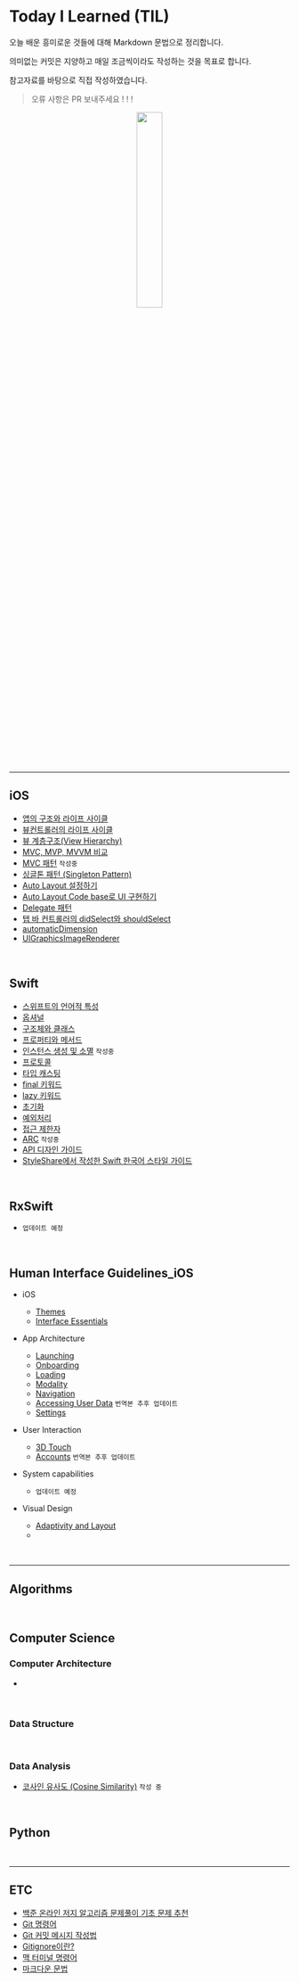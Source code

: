 # Today I Learned (TIL)

오늘 배운 흥미로운 것들에 대해 Markdown 문법으로 정리합니다. 

의미없는 커밋은 지양하고 매일 조금씩이라도 작성하는 것을 목표로 합니다.

참고자료를 바탕으로 직접 작성하였습니다.

> 오류 사항은 PR 보내주세요 ! ! !

<p align="center"><img src= "https://img1.daumcdn.net/thumb/R1280x0.fjpg/?fname=http://t1.daumcdn.net/brunch/service/user/703K/image/Qqqhpwp4N49IKrbf2F0Lrp0l6L4.jpg" width="30%" ></p>

---

## iOS
  - [앱의 구조와 라이프 사이클](./iOS/AppStructure,%20AppLifeCycle.md)
  - [뷰컨트롤러의 라이프 사이클](./iOS/ViewController%20Life%20Cycle.md)
  - [뷰 계층구조(View Hierarchy)](./iOS/ViewHierarchy.md)
  - [MVC, MVP, MVVM 비교](./iOS/MVC,%20MVP,%20MVVM.md)
  - [MVC 패턴](./iOS/MVC.md) `작성중`
  - [싱글톤 패턴 (Singleton Pattern)](./iOS/SingletonPattern.md)
  - [Auto Layout 설정하기](./iOS/Auto%20Layout.md)
  - [Auto Layout Code base로 UI 구현하기](./iOS/Auto%20Layout-Code%20base%20UI.md)
  - [Delegate 패턴](./iOS/Delegate%20Pattern.md)
  - [탭 바 컨트롤러의 didSelect와 shouldSelect ](./iOS/tabBarController.md)
  - [automaticDimension](./iOS/automaticDimension.md)
  - [UIGraphicsImageRenderer](./iOS/UIGraphicsImageRenderer.md)


<br>

## Swift
  - [스위프트의 언어적 특성](./Swift/About%20Swift.md)
  - [옵셔널](./Swift/Optionals.md)
  - [구조체와 클래스](./Swift/Struct,%20Class.md)
  - [프로퍼티와 메서드](./Swift/Property.md)
  - [인스턴스 생성 및 소멸](./Swift/Instance.md) `작성중`
  - [프로토콜](./Swift/Protocol.md)
  - [타입 캐스팅](./iOS/TypeCasting.md)
  - [final 키워드](./Swift/final.md)
  - [lazy 키워드](./Swift/lazy.md)
  - [초기화](./Swift/init.md)
  - [예외처리](./Swift/exception.md)
  - [접근 제한자](./Swift/AccessControl.md)
  - [ARC](./Swift/ARC.md) `작성중`
  - [API 디자인 가이드](./Swift/API%20Design%20Guidelines.md)
  - [StyleShare에서 작성한 Swift 한국어 스타일 가이드](./Swift/Swift%20Style%20Guide%20by%20StyleShare.md)

<br>

## RxSwift
  - `업데이트 예정`

<br>

## Human Interface Guidelines_iOS
  - iOS
    - [Themes](./HIG_iOS/1-1.Themes.md)
    - [Interface Essentials](./HIG_iOS/1-2.Interface%20Essentials.md)

  - App Architecture
    - [Launching](./HIG_iOS/2-1.Launching.md)
    - [Onboarding](./HIG_iOS/2-2.Onboarding.md)
    - [Loading](./HIG_iOS/2-3.Loading.md)
    - [Modality](./HIG_iOS/2-4.Modality.md)
    - [Navigation](./HIG_iOS/2-5.Navigation.md)
    - [Accessing User Data](./HIG_iOS/2-6.Accessing%20User%20Data%20and%20Resources.md) `번역본 추후 업데이트`
    - [Settings](./HIG_iOS/2-7.Settings.md)

  - User Interaction
    - [3D Touch](./HIG_iOS/3-1.3D%20Touch.md)
    - [Accounts](./HIG_iOS/3-2.Accounts.md) `번역본 추후 업데이트`

  - System capabilities
    - []() `업데이트 예정`

  - Visual Design
    - [Adaptivity and Layout](./HIG_iOS/5-1.Adaptivity%20and%20Layout.md)
    - []()

<br>

---

## Algorithms

<br>

## Computer Science
### Computer Architecture
  - []()

<br>

### Data Structure

<br>

### Data Analysis
  - [코사인 유사도 (Cosine Similarity)](./DataAnalysis/Cosine%20Similarity.md) `작성 중`

<br>

## Python

<br>

---

## ETC
  - [백준 온라인 저지 알고리즘 문제풀이 기초 문제 추천](./ETC/BOJ%20PS.md)
  - [Git 명령어](./ETC/Git%20Commit%20Message.md)
  - [Git 커밋 메시지 작성법](./ETC/Git%20Command%20Line.md)
  - [Gitignore이란?](./ETC/Gitignore.md)
  - [맥 터미널 명령어](./ETC/Mac%20Terminal%20Command.md)
  - [마크다운 문법](./ETC/Markdown.md)
